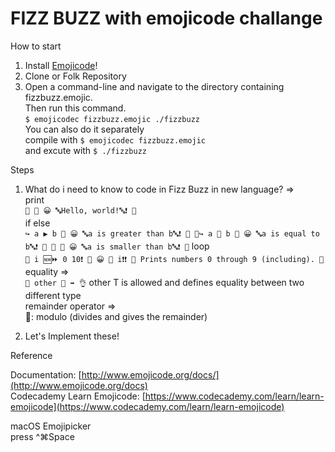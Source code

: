 # FIZZ BUZZ with emojicode challange

How to start

1. Install [Emojicode](http://www.emojicode.org/docs/guides/install.html)!
1. Clone or Folk Repository
1. Open a command-line and navigate to the directory containing fizzbuzz.emojic.  
   Then run this command.  
   `$ emojicodec fizzbuzz.emojic ./fizzbuzz`  
   You can also do it separately  
   compile with `$ emojicodec fizzbuzz.emojic`  
   and excute with `$ ./fizzbuzz`

Steps

1. What do i need to know to code in Fizz Buzz in new language? =>  
   print  
   `🏁 🍇 😀 🔤Hello, world!🔤❗️ 🍉`  
   if else  
   `↪️ a ▶️ b 🍇 😀 🔤a is greater than b🔤❗️ 🍉 🙅↪️ a 🙌 b 🍇 😀 🔤a is equal to b🔤❗️ 🍉 🙅 🍇 😀 🔤a is smaller than b🔤❗️ 🍉`
   loop  
   `🔂 i 🆕⏩ 0 10❗️ 🍇 😀 🔡 i❗️❗️ 💭 Prints numbers 0 through 9 (including). 🍉`
   equality =>  
   `🙌 other 🔢 ➡️ 👌`
   other T is allowed and defines equality between two different type  
   remainder operator =>  
   🚮: modulo (divides and gives the remainder)

1. Let's Implement these!

Reference

Documentation: [http://www.emojicode.org/docs/](http://www.emojicode.org/docs)  
Codecademy Learn Emojicode: [https://www.codecademy.com/learn/learn-emojicode](https://www.codecademy.com/learn/learn-emojicode)

macOS Emojipicker  
press ^⌘Space
